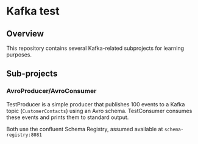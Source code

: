 # Kafka test

## Overview
This repository contains several Kafka-related subprojects for learning purposes.

## Sub-projects

### AvroProducer/AvroConsumer

TestProducer is a simple producer that publishes 100 events to a Kafka topic (```CustomerContacts```) using an Avro schema.
TestConsumer consumes these events and prints them to standard output.

Both use the confluent Schema Registry, assumed available at ```schema-registry:8081```